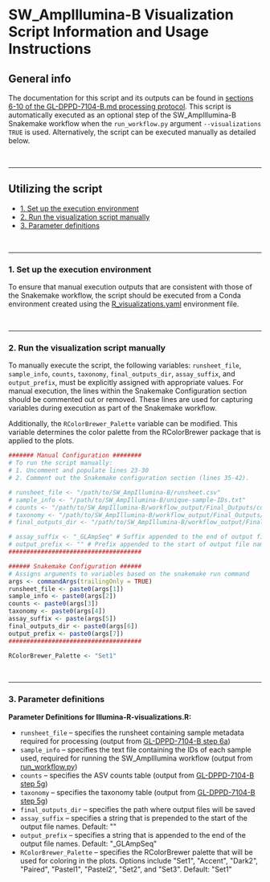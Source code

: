 # SW_AmpIllumina-B Visualization Script Information and Usage Instructions<!-- omit in toc -->


## General  info <!-- omit in toc -->
The documentation for this script and its outputs can be found in [sections 6-10 of the GL-DPPD-7104-B.md processing protocol](/Amplicon/Illumina/Pipeline_GL-DPPD-7104_Versions/GL-DPPD-7104-B.md#6-amplicon-seq-data-analysis-set-up). This script is automatically executed as an optional step of the SW_AmpIllumina-B Snakemake workflow when the `run_workflow.py` argument `--visualizations TRUE` is used. Alternatively, the script can be executed manually as detailed below.

<br>

---

## Utilizing the script <!-- omit in toc -->


- [1. Set up the execution environment](#1-run-the-workflow-using-run_workflowpy)  
- [2. Run the visualization script manually](#2-run-the-visualization-script-manually)  
- [3. Parameter definitions](#3-parameter-definitions)

<br>

___

### 1. Set up the execution environment

To ensure that manual execution outputs that are consistent with those of the Snakemake workflow, the script should be executed from a Conda environment created using the [R_visualizations.yaml](/Amplicon/Illumina/Workflow_Documentation/SW_AmpIllumina-B/workflow_code/envs/R_visualizations.yaml/) environment file.

<br>

___

### 2. Run the visualization script manually  

To manually execute the script, the following variables: `runsheet_file`, `sample_info`, `counts`, `taxonomy`, `final_outputs_dir`, `assay_suffix`, and `output_prefix`, must be explicitly assigned with appropriate values. For manual execution, the lines within the Snakemake Configuration section should be commented out or removed. These lines are used for capturing variables during execution as part of the Snakemake workflow.

Additionally, the `RColorBrewer_Palette` variable can be modified.  This variable determines the color palette from the RColorBrewer package that is applied to the plots.

```R
####### Manual Configuration ########
# To run the script manually:
# 1. Uncomment and populate lines 23-30
# 2. Comment out the Snakemake configuration section (lines 35-42).

# runsheet_file <- "/path/to/SW_AmpIllumina-B/runsheet.csv"
# sample_info <- "/path/to/SW_AmpIllumina-B/unique-sample-IDs.txt"
# counts <- "/path/to/SW_AmpIllumina-B/workflow_output/Final_Outputs/counts_GLAmpSeq.tsv"
# taxonomy <- "/path/to/SW_AmpIllumina-B/workflow_output/Final_Outputs/taxonomy_GLAmpSeq.tsv"
# final_outputs_dir <- "/path/to/SW_AmpIllumina-B/workflow_output/Final_Outputs/" # Where visualization script outputs will be saved to

# assay_suffix <- "_GLAmpSeq" # Suffix appended to the end of output file names (Default: "_GLAmpSeq")
# output_prefix <- "" # Prefix appended to the start of output file names (Default: "")
#####################################

###### Snakemake Configuration ######
# Assigns arguments to variables based on the snakemake run command 
args <- commandArgs(trailingOnly = TRUE)
runsheet_file <- paste0(args[1])
sample_info <- paste0(args[2])
counts <- paste0(args[3])
taxonomy <- paste0(args[4])
assay_suffix <- paste(args[5])
final_outputs_dir <- paste0(args[6])
output_prefix <- paste0(args[7])
#####################################

RColorBrewer_Palette <- "Set1"

```
<br>

___

### 3. Parameter definitions 

**Parameter Definitions for Illumina-R-visualizations.R:**
* `runsheet_file` – specifies the runsheet containing sample metadata required for processing (output from [GL-DPPD-7104-B step 6a](/Amplicon/Illumina/Pipeline_GL-DPPD-7104_Versions/GL-DPPD-7104-B.md#6a-create-sample-runsheet))
* `sample_info` – specifies the text file containing the IDs of each sample used, required for running the SW_AmpIllumina workflow (output from [run_workflow.py](/Amplicon/Illumina/Workflow_Documentation/SW_AmpIllumina-B/README.md#5-additional-output-files))
* `counts` – specifies the ASV counts table (output from [GL-DPPD-7104-B step 5g](/Amplicon/Illumina/Pipeline_GL-DPPD-7104_Versions/GL-DPPD-7104-B.md#5g-generating-and-writing-standard-outputs))
* `taxonomy` – specifies the taxonomy table (output from [GL-DPPD-7104-B step 5g](/Amplicon/Illumina/Pipeline_GL-DPPD-7104_Versions/GL-DPPD-7104-B.md#5g-generating-and-writing-standard-outputs))
* `final_outputs_dir` – specifies the path where output files will be saved
* `assay_suffix` – specifies a string that is prepended to the start of the output file names. Default: ""
* `output_prefix` – specifies a string that is appended to the end of the output file names. Default: "_GLAmpSeq"
* `RColorBrewer_Palette` – specifies the RColorBrewer palette that will be used for coloring in the plots. Options include "Set1", "Accent", "Dark2", "Paired", "Pastel1", "Pastel2", "Set2", and "Set3". Default: "Set1"